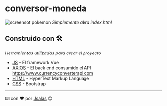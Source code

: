 # conversor-moneda

![screensot pokemon](img/screenshot-demo.png "Screenshot conversor de monedas")
_Simplemente abra index.html_

## Construido con 🛠️

_Herramientas utilizadas para crear el proyecto_

* [JS](https://vuejs.org/) - El framework Vue
* [AXIOS](https://github.com/axios/axios) - El back end consumido el API https://www.currencyconverterapi.com
* [HTML](#) - HyperText Markup Language
* [CSS](https://getbootstrap.com/) - Bootstrap

---
⌨️ con ❤️ por [Jsalas](https://github.com/Jsalas902) 😊